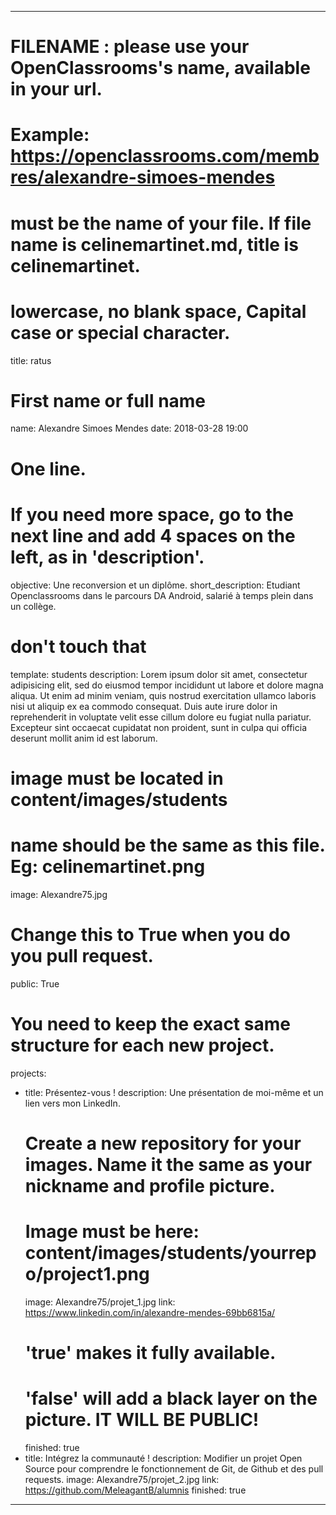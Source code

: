 ﻿---

# FILENAME : please use your OpenClassrooms's name, available in your url.
# Example: https://openclassrooms.com/membres/alexandre-simoes-mendes
# must be the name of your file. If file name is celinemartinet.md, title is celinemartinet.
# lowercase, no blank space, Capital case or special character.
title: ratus

# First name or full name
name: Alexandre Simoes Mendes
date: 2018-03-28 19:00

# One line.
# If you need more space, go to the next line and add 4 spaces on the left, as in 'description'.
objective: Une reconversion et un diplôme.
short_description: Etudiant Openclassrooms dans le parcours DA Android, salarié à temps plein dans un collège.

# don't touch that
template: students
description:
    Lorem ipsum dolor sit amet, consectetur adipisicing elit, sed do eiusmod
    tempor incididunt ut labore et dolore magna aliqua. Ut enim ad minim veniam,
    quis nostrud exercitation ullamco laboris nisi ut aliquip ex ea commodo
    consequat. Duis aute irure dolor in reprehenderit in voluptate velit esse
    cillum dolore eu fugiat nulla pariatur. Excepteur sint occaecat cupidatat non
    proident, sunt in culpa qui officia deserunt mollit anim id est laborum.

# image must be located in content/images/students
# name should be the same as this file. Eg: celinemartinet.png
image: Alexandre75.jpg

# Change this to True when you do you pull request.
public: True

# You need to keep the exact same structure for each new project.
projects:
  - title: Présentez-vous !
    description: Une présentation de moi-même et un lien vers mon LinkedIn.
    # Create a new repository for your images. Name it the same as your nickname and profile picture.
    # Image must be here: content/images/students/yourrepo/project1.png
    image: Alexandre75/projet_1.jpg
    link: https://www.linkedin.com/in/alexandre-mendes-69bb6815a/
    # 'true' makes it fully available.
    # 'false' will add a black layer on the picture. IT WILL BE PUBLIC!
    finished: true
  - title: Intégrez la communauté !
    description: Modifier un projet Open Source pour comprendre le fonctionnement de Git, de Github et des pull requests. 
    image: Alexandre75/projet_2.jpg
    link: https://github.com/MeleagantB/alumnis
    finished: true
 
---
